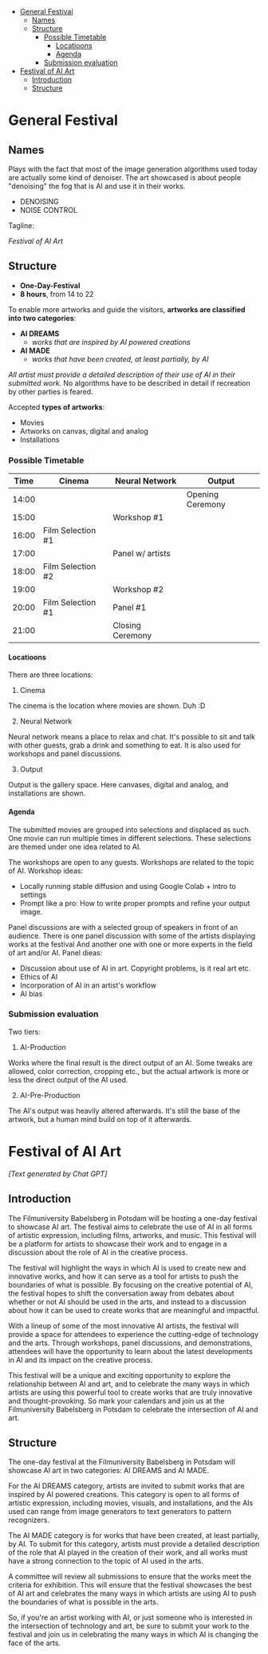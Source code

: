 - [General Festival](#general-festival)
  - [Names](#names)
  - [Structure](#structure)
    - [Possible Timetable](#possible-timetable)
      - [Locatioons](#locatioons)
      - [Agenda](#agenda)
    - [Submission evaluation](#submission-evaluation)
- [Festival of AI Art](#festival-of-ai-art)
  - [Introduction](#introduction)
  - [Structure](#structure-1)


# General Festival

## Names

Plays with the fact that most of the image generation algorithms used today are actually some kind of denoiser. The art showcased is about people "denoising" the fog that is AI and use it in their works.

- DENOISING
- NOISE CONTROL

Tagline:

_Festival of AI Art_

## Structure

- **One-Day-Festival**
- **8 hours**, from 14 to 22

To enable more artworks and guide the visitors, **artworks are classified into two categories**:
- **AI DREAMS**
  - _works that are inspired by AI powered creations_
- **AI MADE**
  - _works that have been created, at least partially, by AI_

_All artist must provide a detailed description of their use of AI in their submitted work._ No algorithms have to be described in detail if recreation by other parties is feared.

Accepted **types of artworks**:
- Movies
- Artworks on canvas, digital and analog
- Installations

### Possible Timetable

| Time         | Cinema            | Neural Network | Output           |
|--------------|-------------------|----------------|------------------|
| 14:00        |                   |                | Opening Ceremony |
| 15:00        |                   | Workshop #1    |                  |
| 16:00        | Film Selection #1 |                |                  |
| 17:00        |                   |Panel w/ artists|                  |
| 18:00        | Film Selection #2 |                |                  |
| 19:00        |                   | Workshop #2    |                  |
| 20:00        | Film Selection #1 | Panel #1       |                  |
| 21:00        |                   |Closing Ceremony|                  |

#### Locatioons
There are three locations:
1. Cinema

The cinema is the location where movies are shown. Duh :D

2. Neural Network

Neural network means a place to relax and chat. It's possible to sit and talk with other guests, grab a drink and something to eat.
It is also used for workshops and panel discussions.

3. Output

Output is the gallery space. Here canvases, digital and analog, and installations are shown.

#### Agenda

The submitted movies are grouped into selections and displaced as such. One movie can run multiple times in different selections. These selections are themed under one idea related to AI.

The workshops are open to any guests. Workshops are related to the topic of AI. Workshop ideas:
- Locally running stable diffusion and using Google Colab + intro to settings
- Prompt like a pro: How to write proper prompts and refine your output image.


Panel discussions are with a selected group of speakers in front of an audience. There is one panel discussion with some of the artists displaying works at the festival And another one with one or more experts in the field of art and/or AI. Panel dieas:
- Discussion about use of AI in art. Copyright problems, is it real art etc.
- Ethics of AI
- Incorporation of AI in an artist's workflow
- AI bias

### Submission evaluation

Two tiers:

1. AI-Production

Works where the final result is the direct output of an AI. Some tweaks are allowed, color correction, cropping etc., but the actual artwork is more or less the direct output of the AI used.

2. AI-Pre-Production

The AI's output was heavily altered afterwards. It's still the base of the artwork, but a human mind build on top of it afterwards.

# Festival of AI Art

_[Text generated by Chat GPT]_

## Introduction

The Filmuniversity Babelsberg in Potsdam will be hosting a one-day festival to showcase AI art. The festival aims to celebrate the use of AI in all forms of artistic expression, including films, artworks, and music. This festival will be a platform for artists to showcase their work and to engage in a discussion about the role of AI in the creative process.

The festival will highlight the ways in which AI is used to create new and innovative works, and how it can serve as a tool for artists to push the boundaries of what is possible. By focusing on the creative potential of AI, the festival hopes to shift the conversation away from debates about whether or not AI should be used in the arts, and instead to a discussion about how it can be used to create works that are meaningful and impactful.

With a lineup of some of the most innovative AI artists, the festival will provide a space for attendees to experience the cutting-edge of technology and the arts. Through workshops, panel discussions, and demonstrations, attendees will have the opportunity to learn about the latest developments in AI and its impact on the creative process.

This festival will be a unique and exciting opportunity to explore the relationship between AI and art, and to celebrate the many ways in which artists are using this powerful tool to create works that are truly innovative and thought-provoking. So mark your calendars and join us at the Filmuniversity Babelsberg in Potsdam to celebrate the intersection of AI and art.

## Structure

The one-day festival at the Filmuniversity Babelsberg in Potsdam will showcase AI art in two categories: AI DREAMS and AI MADE.

For the AI DREAMS category, artists are invited to submit works that are inspired by AI powered creations. This category is open to all forms of artistic expression, including movies, visuals, and installations, and the AIs used can range from image generators to text generators to pattern recognizers.

The AI MADE category is for works that have been created, at least partially, by AI. To submit for this category, artists must provide a detailed description of the role that AI played in the creation of their work, and all works must have a strong connection to the topic of AI used in the arts.

A committee will review all submissions to ensure that the works meet the criteria for exhibition. This will ensure that the festival showcases the best of AI art and celebrates the many ways in which artists are using AI to push the boundaries of what is possible in the arts.

So, if you're an artist working with AI, or just someone who is interested in the intersection of technology and art, be sure to submit your work to the festival and join us in celebrating the many ways in which AI is changing the face of the arts.
